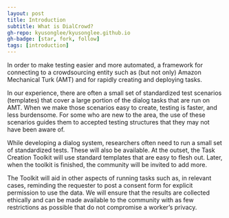 ```yaml
---
layout: post
title: Introduction
subtitle: What is DialCrowd?
gh-repo: kyusonglee/kyusonglee.github.io
gh-badge: [star, fork, follow]
tags: [introduction]
---
```


In order to make testing easier and more automated, a framework for connecting to a crowdsourcing entity such as (but not only) Amazon Mechanical Turk (AMT) and for rapidly creating and deploying tasks.

In our experience, there are often a small set of standardized test scenarios (templates) that cover a large portion of the dialog tasks that are run on AMT. When we make those scenarios easy to create, testing is faster, and less burdensome. For some who are new to the area, the use of these scenarios guides them to accepted testing structures that they may not have been aware of.

While developing a dialog system, researchers often need to run a small set of standardized tests. These will also be available. At the outset, the Task Creation Toolkit will use standard templates that are easy to flesh out. Later, when the toolkit is finished, the community will be invited to add more.

The Toolkit will aid in other aspects of running tasks such as, in relevant cases, reminding the requester to post a consent form for explicit permission to use the data. We will ensure that the results are collected ethically and can be made available to the community with as few restrictions as possible that do not compromise a worker’s privacy.
